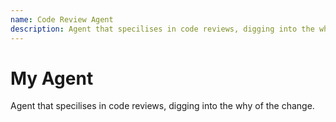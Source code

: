 ```yaml
---
name: Code Review Agent
description: Agent that specilises in code reviews, digging into the why of the change.
---
```


# My Agent

Agent that specilises in code reviews, digging into the why of the change.
